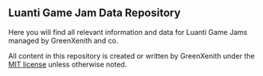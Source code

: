 ## Luanti Game Jam Data Repository

Here you will find all relevant information and data for Luanti Game Jams managed by GreenXenith and co.  

All content in this repository is created or written by GreenXenith under the [MIT license](LICENSE.txt) unless otherwise noted.  
